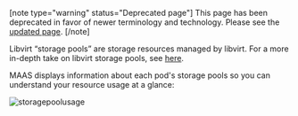 [note type="warning" status="Deprecated page"]
This page has been deprecated in favor of newer terminology and technology.  Please see the [updated page](/t/vm-host-storage-pools/1525).
[/note]

Libvirt “storage pools” are storage resources managed by libvirt. For a more in-depth take on libvirt storage pools, see [here](https://libvirt.org/storage.html).

MAAS displays information about each pod's storage pools so you can understand your resource usage at a glance:

![storagepoolusage](https://assets.ubuntu.com/v1/5682ed1d-manage-kvm-storage__2.6-libvert-storage-usage.png)

<!-- LINKS -->